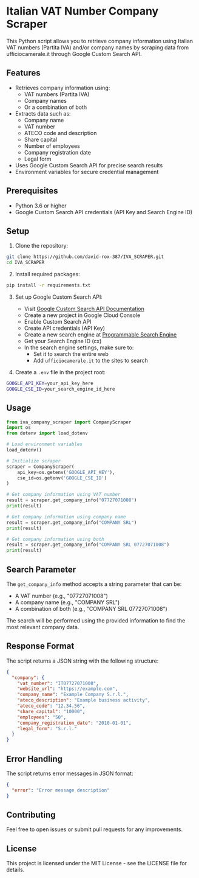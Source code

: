 # Italian VAT Number Company Scraper

This Python script allows you to retrieve company information using Italian VAT numbers (Partita IVA) and/or company names by scraping data from ufficiocamerale.it through Google Custom Search API.

## Features

- Retrieves company information using:
  - VAT numbers (Partita IVA)
  - Company names
  - Or a combination of both
- Extracts data such as:
  - Company name
  - VAT number
  - ATECO code and description
  - Share capital
  - Number of employees
  - Company registration date
  - Legal form
- Uses Google Custom Search API for precise search results
- Environment variables for secure credential management

## Prerequisites

- Python 3.6 or higher
- Google Custom Search API credentials (API Key and Search Engine ID)

## Setup

1. Clone the repository:

```bash
git clone https://github.com/david-rox-387/IVA_SCRAPER.git
cd IVA_SCRAPER
```

2. Install required packages:

```bash
pip install -r requirements.txt
```

3. Set up Google Custom Search API:

   - Visit [Google Custom Search API Documentation](https://developers.google.com/custom-search/v1/overview)
   - Create a new project in Google Cloud Console
   - Enable Custom Search API
   - Create API credentials (API Key)
   - Create a new search engine at [Programmable Search Engine](https://programmablesearchengine.google.com/about/)
   - Get your Search Engine ID (cx)
   - In the search engine settings, make sure to:
     - Set it to search the entire web
     - Add `ufficiocamerale.it` to the sites to search
4. Create a `.env` file in the project root:

```bash
GOOGLE_API_KEY=your_api_key_here
GOOGLE_CSE_ID=your_search_engine_id_here
```

## Usage

```python
from iva_company_scraper import CompanyScraper
import os
from dotenv import load_dotenv

# Load environment variables
load_dotenv()

# Initialize scraper
scraper = CompanyScraper(
    api_key=os.getenv('GOOGLE_API_KEY'),
    cse_id=os.getenv('GOOGLE_CSE_ID')
)

# Get company information using VAT number
result = scraper.get_company_info("07727071008")
print(result)

# Get company information using company name
result = scraper.get_company_info("COMPANY SRL")
print(result)

# Get company information using both
result = scraper.get_company_info("COMPANY SRL 07727071008")
print(result)
```

## Search Parameter

The `get_company_info` method accepts a string parameter that can be:

- A VAT number (e.g., "07727071008")
- A company name (e.g., "COMPANY SRL")
- A combination of both (e.g., "COMPANY SRL 07727071008")

The search will be performed using the provided information to find the most relevant company data.

## Response Format

The script returns a JSON string with the following structure:

```json
{
  "company": {
    "vat_number": "IT07727071008",
    "website_url": "https://example.com",
    "company_name": "Example Company S.r.l.",
    "ateco_description": "Example business activity",
    "ateco_code": "12.34.56",
    "share_capital": "10000",
    "employees": "50",
    "company_registration_date": "2010-01-01",
    "legal_form": "S.r.l."
  }
}
```

## Error Handling

The script returns error messages in JSON format:

```json
{
  "error": "Error message description"
}
```

## Contributing

Feel free to open issues or submit pull requests for any improvements.

## License

This project is licensed under the MIT License - see the LICENSE file for details.
